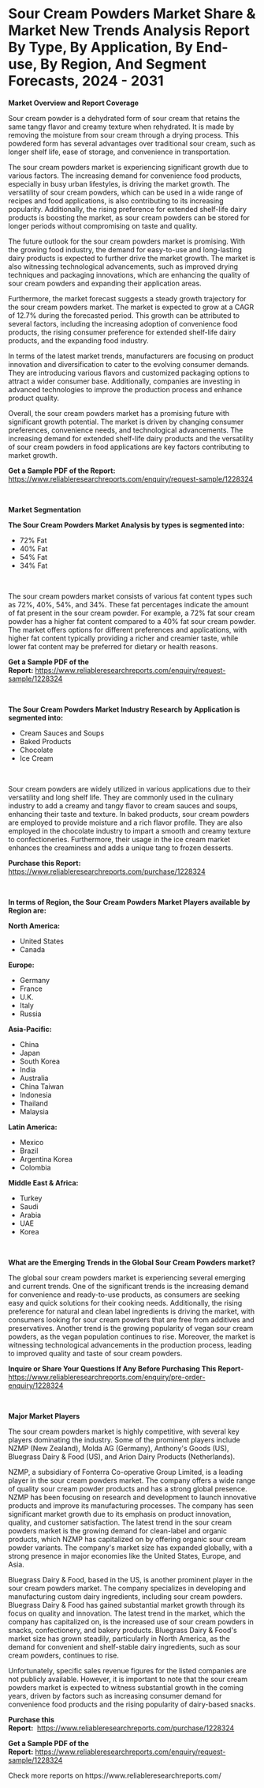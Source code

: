 <p><h1>Sour Cream Powders Market Share & Market New Trends Analysis Report By Type, By Application, By End-use, By Region, And Segment Forecasts, 2024 - 2031</h1></p><p><strong>Market Overview and Report Coverage</strong></p>
<p><p>Sour cream powder is a dehydrated form of sour cream that retains the same tangy flavor and creamy texture when rehydrated. It is made by removing the moisture from sour cream through a drying process. This powdered form has several advantages over traditional sour cream, such as longer shelf life, ease of storage, and convenience in transportation.</p><p>The sour cream powders market is experiencing significant growth due to various factors. The increasing demand for convenience food products, especially in busy urban lifestyles, is driving the market growth. The versatility of sour cream powders, which can be used in a wide range of recipes and food applications, is also contributing to its increasing popularity. Additionally, the rising preference for extended shelf-life dairy products is boosting the market, as sour cream powders can be stored for longer periods without compromising on taste and quality.</p><p>The future outlook for the sour cream powders market is promising. With the growing food industry, the demand for easy-to-use and long-lasting dairy products is expected to further drive the market growth. The market is also witnessing technological advancements, such as improved drying techniques and packaging innovations, which are enhancing the quality of sour cream powders and expanding their application areas.</p><p>Furthermore, the market forecast suggests a steady growth trajectory for the sour cream powders market. The market is expected to grow at a CAGR of 12.7% during the forecasted period. This growth can be attributed to several factors, including the increasing adoption of convenience food products, the rising consumer preference for extended shelf-life dairy products, and the expanding food industry.</p><p>In terms of the latest market trends, manufacturers are focusing on product innovation and diversification to cater to the evolving consumer demands. They are introducing various flavors and customized packaging options to attract a wider consumer base. Additionally, companies are investing in advanced technologies to improve the production process and enhance product quality.</p><p>Overall, the sour cream powders market has a promising future with significant growth potential. The market is driven by changing consumer preferences, convenience needs, and technological advancements. The increasing demand for extended shelf-life dairy products and the versatility of sour cream powders in food applications are key factors contributing to market growth.</p></p>
<p><strong>Get a Sample PDF of the Report:</strong> <a href="https://www.reliableresearchreports.com/enquiry/request-sample/1228324">https://www.reliableresearchreports.com/enquiry/request-sample/1228324</a></p>
<p>&nbsp;</p>
<p><strong>Market Segmentation</strong></p>
<p><strong>The Sour Cream Powders Market Analysis by types is segmented into:</strong></p>
<p><ul><li>72% Fat</li><li>40% Fat</li><li>54% Fat</li><li>34% Fat</li></ul></p>
<p>&nbsp;</p>
<p><p>The sour cream powders market consists of various fat content types such as 72%, 40%, 54%, and 34%. These fat percentages indicate the amount of fat present in the sour cream powder. For example, a 72% fat sour cream powder has a higher fat content compared to a 40% fat sour cream powder. The market offers options for different preferences and applications, with higher fat content typically providing a richer and creamier taste, while lower fat content may be preferred for dietary or health reasons.</p></p>
<p><strong>Get a Sample PDF of the Report:</strong>&nbsp;<a href="https://www.reliableresearchreports.com/enquiry/request-sample/1228324">https://www.reliableresearchreports.com/enquiry/request-sample/1228324</a></p>
<p>&nbsp;</p>
<p><strong>The Sour Cream Powders Market Industry Research by Application is segmented into:</strong></p>
<p><ul><li>Cream Sauces and Soups</li><li>Baked Products</li><li>Chocolate</li><li>Ice Cream</li></ul></p>
<p>&nbsp;</p>
<p><p>Sour cream powders are widely utilized in various applications due to their versatility and long shelf life. They are commonly used in the culinary industry to add a creamy and tangy flavor to cream sauces and soups, enhancing their taste and texture. In baked products, sour cream powders are employed to provide moisture and a rich flavor profile. They are also employed in the chocolate industry to impart a smooth and creamy texture to confectioneries. Furthermore, their usage in the ice cream market enhances the creaminess and adds a unique tang to frozen desserts.</p></p>
<p><strong>Purchase this Report:</strong>&nbsp; <a href="https://www.reliableresearchreports.com/purchase/1228324">https://www.reliableresearchreports.com/purchase/1228324</a></p>
<p>&nbsp;</p>
<p><strong>In terms of Region, the Sour Cream Powders Market Players available by Region are:</strong></p>
<p>
    <p> <strong> North America: </strong>
        <ul>
            <li>United States</li>
            <li>Canada</li>
        </ul>
        </p> 
    <p> <strong> Europe: </strong>
        <ul>
            <li>Germany</li>
            <li>France</li>
            <li>U.K.</li>
            <li>Italy</li>
            <li>Russia</li>
        </ul>
        </p> 
    <p> <strong> Asia-Pacific: </strong>
        <ul>
            <li>China</li>
            <li>Japan</li>
            <li>South Korea</li>
            <li>India</li>
            <li>Australia</li>
            <li>China Taiwan</li>
            <li>Indonesia</li>
            <li>Thailand</li>
            <li>Malaysia</li>
        </ul>
        </p> 
    <p> <strong> Latin America: </strong>
        <ul>
            <li>Mexico</li>
            <li>Brazil</li>
            <li>Argentina Korea</li>
            <li>Colombia</li>
        </ul>
        </p> 
    <p> <strong> Middle East & Africa: </strong>
        <ul>
            <li>Turkey</li>
            <li>Saudi</li>
            <li>Arabia</li>
            <li>UAE</li>
            <li>Korea</li>
        </ul>
    </p>
    </p>
<p>&nbsp;</p>
<p><strong>What are the Emerging Trends in the Global Sour Cream Powders market?</strong></p>
<p><p>The global sour cream powders market is experiencing several emerging and current trends. One of the significant trends is the increasing demand for convenience and ready-to-use products, as consumers are seeking easy and quick solutions for their cooking needs. Additionally, the rising preference for natural and clean label ingredients is driving the market, with consumers looking for sour cream powders that are free from additives and preservatives. Another trend is the growing popularity of vegan sour cream powders, as the vegan population continues to rise. Moreover, the market is witnessing technological advancements in the production process, leading to improved quality and taste of sour cream powders.</p></p>
<p><strong>Inquire or Share Your Questions If Any Before Purchasing This Report</strong>- <a href="https://www.reliableresearchreports.com/enquiry/pre-order-enquiry/1228324">https://www.reliableresearchreports.com/enquiry/pre-order-enquiry/1228324</a></p>
<p>&nbsp;</p>
<p><strong>Major Market Players</strong></p>
<p><p>The sour cream powders market is highly competitive, with several key players dominating the industry. Some of the prominent players include NZMP (New Zealand), Molda AG (Germany), Anthony's Goods (US), Bluegrass Dairy & Food (US), and Arion Dairy Products (Netherlands).</p><p>NZMP, a subsidiary of Fonterra Co-operative Group Limited, is a leading player in the sour cream powders market. The company offers a wide range of quality sour cream powder products and has a strong global presence. NZMP has been focusing on research and development to launch innovative products and improve its manufacturing processes. The company has seen significant market growth due to its emphasis on product innovation, quality, and customer satisfaction. The latest trend in the sour cream powders market is the growing demand for clean-label and organic products, which NZMP has capitalized on by offering organic sour cream powder variants. The company's market size has expanded globally, with a strong presence in major economies like the United States, Europe, and Asia.</p><p>Bluegrass Dairy & Food, based in the US, is another prominent player in the sour cream powders market. The company specializes in developing and manufacturing custom dairy ingredients, including sour cream powders. Bluegrass Dairy & Food has gained substantial market growth through its focus on quality and innovation. The latest trend in the market, which the company has capitalized on, is the increased use of sour cream powders in snacks, confectionery, and bakery products. Bluegrass Dairy & Food's market size has grown steadily, particularly in North America, as the demand for convenient and shelf-stable dairy ingredients, such as sour cream powders, continues to rise.</p><p>Unfortunately, specific sales revenue figures for the listed companies are not publicly available. However, it is important to note that the sour cream powders market is expected to witness substantial growth in the coming years, driven by factors such as increasing consumer demand for convenience food products and the rising popularity of dairy-based snacks.</p></p>
<p><strong>Purchase this Report:</strong>&nbsp;&nbsp;<a href="https://www.reliableresearchreports.com/purchase/1228324">https://www.reliableresearchreports.com/purchase/1228324</a></p>
<p></p>
<p><strong>Get a Sample PDF of the Report:</strong>&nbsp;<a href="https://www.reliableresearchreports.com/enquiry/request-sample/1228324">https://www.reliableresearchreports.com/enquiry/request-sample/1228324</a></p>
<p>Check more reports on https://www.reliableresearchreports.com/</p>